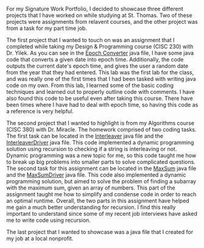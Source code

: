 For my Signature Work Portfolio, I decided to showcase three different projects that I have worked on while studying at St. Thomas. Two of these projects were assignments from relavent courses,
and the other project was from a task for my part time job. 

The first project that I wanted to touch on was an assignment that I completed while taking my Design & Programming course (CISC 230) with Dr. Yilek. As you can see in the [Epoch Converter](EpochConverter.java) java 
file, I have some java code that converts a given date into epoch time. Additionally, the code outputs the current date's epoch time, and gives the user a random date from the year that they had entered. This lab was the 
first lab for the class, and was really one of the first times that I had been tasked with writing java code on my own. From this lab, I learned some of the basic coding techniques and learned out to properly 
outline code with comments. I have also found this code to be useful even after taking this course. There have been times where I have had to deal with epoch time, so having this code as a reference is very helpful. 

The second project that I wanted to highlight is from my Algorithms course (CISC 380) with Dr. Miracle. The homework comprised of two coding tasks. The first task can be located in the [Interleaver](Interleaver.java) java file
and the [InterleaverDriver](/HW3/InterleaverDriver.java) java file. This code implemented a dynamic programming solution using recursion to checking if a string is interleaving or not. Dynamic programming was a new topic for me, so 
this code taught me how to break up big problems into smaller parts to solve complicated questions. The second task for this assignment can be located in the [MaxSum](MaxSum.java) java file and the [MaxSumDriver](MaxSumDriver.java) 
java file. This code also implemented a dynamic programming solution, but aimed to solve the problem of finding a subarray with the maximum sum, given an array of numbers. This part of the assignment taught me how to simplify and 
condense code in order to reach an optimal runtime. Overall, the two parts in this assignment have helped me gain a much better understanding for recursion. I find this really important to understand since some of my recent job 
interviews have asked me to write code using recursion. 

The last project that I wanted to showcase was a java file that I created for my job at a local nonprofit. 
